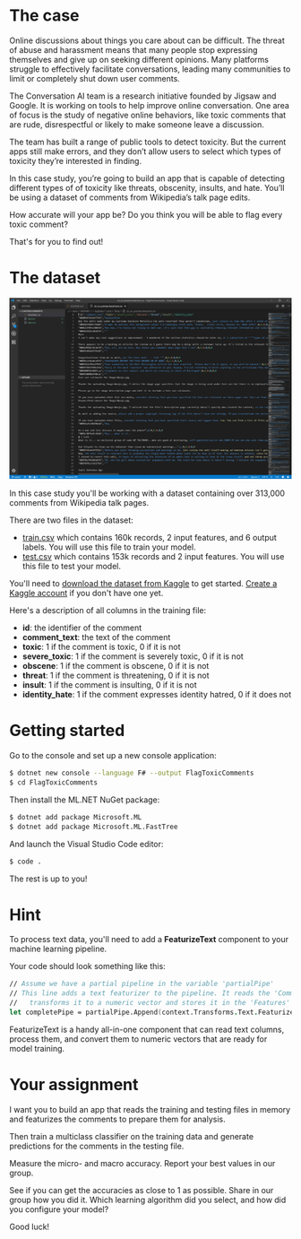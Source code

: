 # The case

Online discussions about things you care about can be difficult. The threat of abuse and harassment means that many people stop expressing themselves and give up on seeking different opinions. Many platforms struggle to effectively facilitate conversations, leading many communities to limit or completely shut down user comments.

The Conversation AI team is a research initiative founded by Jigsaw and Google. It is working on tools to help improve online conversation. One area of focus is the study of negative online behaviors, like toxic comments that are rude, disrespectful or likely to make someone leave a discussion. 

The team has built a range of public tools to detect toxicity. But the current apps still make errors, and they don’t allow users to select which types of toxicity they’re interested in finding.

In this case study, you’re going to build an app that is capable of detecting different types of of toxicity like threats, obscenity, insults, and hate. You’ll be using a dataset of comments from Wikipedia’s talk page edits.

How accurate will your app be? Do you think you will be able to flag every toxic comment? 

That's for you to find out! 

# The dataset

![The dataset](./assets/data.png)

In this case study you'll be working with a dataset containing over 313,000 comments from Wikipedia talk pages. 

There are two files in the dataset:
* [train.csv](https://www.kaggle.com/c/jigsaw-toxic-comment-classification-challenge/download/train.csv) which contains 160k records, 2 input features, and 6 output labels. You will use this file to train your model.
* [test.csv](https://www.kaggle.com/c/jigsaw-toxic-comment-classification-challenge/download/test.csv) which contains 153k records and 2 input features. You will use this file to test your model.

You'll need to [download the dataset from Kaggle](https://www.kaggle.com/c/8076/download-all) to get started. [Create a Kaggle account](https://www.kaggle.com/account/login) if you don't have one yet. 

Here's a description of all columns in the training file:
* **id**: the identifier of the comment
* **comment_text**: the text of the comment
* **toxic**: 1 if the comment is toxic, 0 if it is not
* **severe_toxic**: 1 if the comment is severely toxic, 0 if it is not
* **obscene**: 1 if the comment is obscene, 0 if it is not
* **threat**: 1 if the comment is threatening, 0 if it is not
* **insult**: 1 if the comment is insulting, 0 if it is not
* **identity_hate**: 1 if the comment expresses identity hatred, 0 if it does not

# Getting started
Go to the console and set up a new console application:

```bash
$ dotnet new console --language F# --output FlagToxicComments
$ cd FlagToxicComments
```

Then install the ML.NET NuGet package:

```bash
$ dotnet add package Microsoft.ML
$ dotnet add package Microsoft.ML.FastTree
```

And launch the Visual Studio Code editor:

```bash
$ code .
```

The rest is up to you! 

# Hint
To process text data, you'll need to add a **FeaturizeText** component to your machine learning pipeline. 

Your code should look something like this:

```fsharp
// Assume we have a partial pipeline in the variable 'partialPipe'
// This line adds a text featurizer to the pipeline. It reads the 'CommentText' column and
//   transforms it to a numeric vector and stores it in the 'Features' column
let completePipe = partialPipe.Append(context.Transforms.Text.FeaturizeText("Features", "CommentText"))
```

FeaturizeText is a handy all-in-one component that can read text columns, process them, and convert them to numeric vectors 
that are ready for model training. 

# Your assignment
I want you to build an app that reads the training and testing files in memory and featurizes the comments to prepare them for analysis.

Then train a multiclass classifier on the training data and generate predictions for the comments in the testing file. 

Measure the micro- and macro accuracy. Report your best values in our group.

See if you can get the accuracies as close to 1 as possible. Share in our group how you did it. Which learning algorithm did you select, and how did you configure your model? 

Good luck!